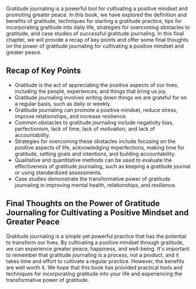 
Gratitude journaling is a powerful tool for cultivating a positive mindset and promoting greater peace. In this book, we have explored the definition and benefits of gratitude, techniques for starting a gratitude practice, tips for incorporating gratitude into daily life, strategies for overcoming obstacles to gratitude, and case studies of successful gratitude journaling. In this final chapter, we will provide a recap of key points and offer some final thoughts on the power of gratitude journaling for cultivating a positive mindset and greater peace.

Recap of Key Points
-------------------

* Gratitude is the act of appreciating the positive aspects of our lives, including the people, experiences, and things that bring us joy.
* Gratitude journaling involves writing down things we are grateful for on a regular basis, such as daily or weekly.
* Gratitude journaling can promote a positive mindset, reduce stress, improve relationships, and increase resilience.
* Common obstacles to gratitude journaling include negativity bias, perfectionism, lack of time, lack of motivation, and lack of accountability.
* Strategies for overcoming these obstacles include focusing on the positive aspects of life, acknowledging imperfections, making time for gratitude, setting goals and intentions, and building accountability.
* Qualitative and quantitative methods can be used to evaluate the effectiveness of gratitude journaling, such as keeping a gratitude journal or using standardized assessments.
* Case studies demonstrate the transformative power of gratitude journaling in improving mental health, relationships, and resilience.

Final Thoughts on the Power of Gratitude Journaling for Cultivating a Positive Mindset and Greater Peace
--------------------------------------------------------------------------------------------------------

Gratitude journaling is a simple yet powerful practice that has the potential to transform our lives. By cultivating a positive mindset through gratitude, we can experience greater peace, happiness, and well-being. It's important to remember that gratitude journaling is a process, not a product, and it takes time and effort to cultivate a regular practice. However, the benefits are well worth it. We hope that this book has provided practical tools and techniques for incorporating gratitude into your life and experiencing the transformative power of gratitude.